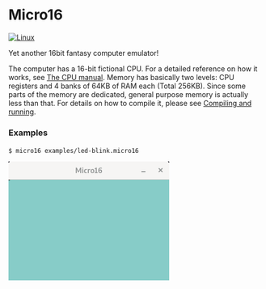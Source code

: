 # Micro16

[![Linux](https://github.com/tarcisiofischer/micro16/actions/workflows/cmake.yml/badge.svg)](https://github.com/tarcisiofischer/micro16/actions/workflows/cmake.yml)

Yet another 16bit fantasy computer emulator!

The computer has a 16-bit fictional CPU. For a detailed reference on how it works, see
[The CPU manual](docs/cpu-manual.md). Memory has basically two levels: CPU registers and 4 banks of 64KB of RAM each
(Total 256KB). Since some parts of the memory are dedicated, general purpose memory is actually less than that. For
details on how to compile it, please see [Compiling and running](docs/how-to-compile.md).

### Examples

`$ micro16 examples/led-blink.micro16`

![led-blink.micro16](img/led_blink.gif)

